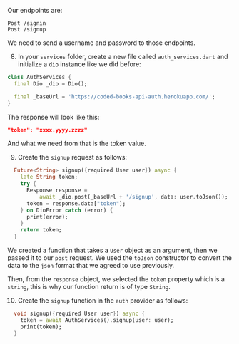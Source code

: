 Our endpoints are:

```
Post /signin
Post /signup
```

We need to send a username and password to those endpoints.

8. In your `services` folder, create a new file called `auth_services.dart` and initialize a `dio` instance like we did before:

```dart
class AuthServices {
  final Dio _dio = Dio();

  final _baseUrl = 'https://coded-books-api-auth.herokuapp.com/';
}
```

The response will look like this:

```json
"token": "xxxx.yyyy.zzzz"
```

And what we need from that is the token value.

9. Create the `signup` request as follows:

```dart
  Future<String> signup({required User user}) async {
    late String token;
    try {
      Response response =
          await _dio.post(_baseUrl + '/signup', data: user.toJson());
      token = response.data["token"];
    } on DioError catch (error) {
      print(error);
    }
    return token;
  }
```

We created a function that takes a `User` object as an argument, then we passed it to our `post` request. We used the `toJson` constructor to convert the data to the `json` format that we agreed to use previously.

Then, from the `response` object, we selected the `token` property which is a `string`, this is why our function return is of type `String`.

10. Create the `signup` function in the `auth` provider as follows:

```dart
  void signup({required User user}) async {
    token = await AuthServices().signup(user: user);
    print(token);
  }
```
